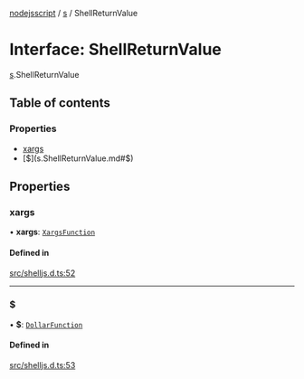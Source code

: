 [nodejsscript](../README.md) / [s](../modules/s.md) / ShellReturnValue

# Interface: ShellReturnValue

[s](../modules/s.md).ShellReturnValue

## Table of contents

### Properties

- [xargs](s.ShellReturnValue.md#xargs)
- [$](s.ShellReturnValue.md#$)

## Properties

### xargs

• **xargs**: [`XargsFunction`](s.XargsFunction.md)

#### Defined in

[src/shelljs.d.ts:52](https://github.com/jaandrle/nodejsscript/blob/2dce906/src/shelljs.d.ts#L52)

___

### $

• **$**: [`DollarFunction`](s.DollarFunction.md)

#### Defined in

[src/shelljs.d.ts:53](https://github.com/jaandrle/nodejsscript/blob/2dce906/src/shelljs.d.ts#L53)
